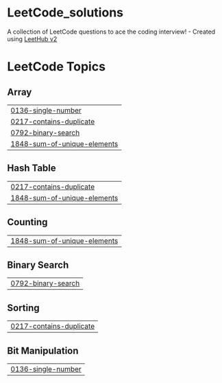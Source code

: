 # LeetCode_solutions
A collection of LeetCode questions to ace the coding interview! - Created using [LeetHub v2](https://github.com/arunbhardwaj/LeetHub-2.0)

<!---LeetCode Topics Start-->
# LeetCode Topics
## Array
|  |
| ------- |
| [0136-single-number](https://github.com/vaddeshankar/LeetCode_solutions/tree/master/0136-single-number) |
| [0217-contains-duplicate](https://github.com/vaddeshankar/LeetCode_solutions/tree/master/0217-contains-duplicate) |
| [0792-binary-search](https://github.com/vaddeshankar/LeetCode_solutions/tree/master/0792-binary-search) |
| [1848-sum-of-unique-elements](https://github.com/vaddeshankar/LeetCode_solutions/tree/master/1848-sum-of-unique-elements) |
## Hash Table
|  |
| ------- |
| [0217-contains-duplicate](https://github.com/vaddeshankar/LeetCode_solutions/tree/master/0217-contains-duplicate) |
| [1848-sum-of-unique-elements](https://github.com/vaddeshankar/LeetCode_solutions/tree/master/1848-sum-of-unique-elements) |
## Counting
|  |
| ------- |
| [1848-sum-of-unique-elements](https://github.com/vaddeshankar/LeetCode_solutions/tree/master/1848-sum-of-unique-elements) |
## Binary Search
|  |
| ------- |
| [0792-binary-search](https://github.com/vaddeshankar/LeetCode_solutions/tree/master/0792-binary-search) |
## Sorting
|  |
| ------- |
| [0217-contains-duplicate](https://github.com/vaddeshankar/LeetCode_solutions/tree/master/0217-contains-duplicate) |
## Bit Manipulation
|  |
| ------- |
| [0136-single-number](https://github.com/vaddeshankar/LeetCode_solutions/tree/master/0136-single-number) |
<!---LeetCode Topics End-->